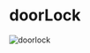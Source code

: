 # doorLock
![doorlock](https://github.com/LuaiObaid/doorLock/assets/73743364/9fd80270-c81f-494e-83d7-fcd129b5a4f9)
